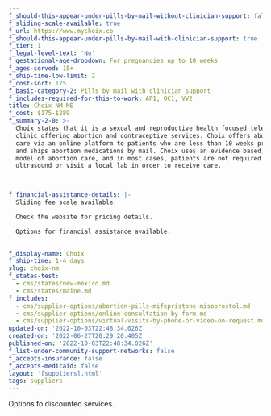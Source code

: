 ```yaml
---
f_should-this-appear-under-pills-by-mail-without-clinician-support: false
f_sliding-scale-available: true
f_url: https://www.mychoix.co
f_should-this-appear-under-pills-by-mail-with-clinician-support: true
f_tier: 1
f_legal-level-text: 'No'
f_gestational-age-dropdown: For pregnancies up to 10 weeks
f_ages-served: 15+
f_ship-time-low-limit: 2
f_cost-sort: 175
f_basic-category-2: Pills by mail with clinician support
f_includes-required-for-this-to-work: AP1, OC1, VV2
title: Choix NM ME
f_cost: $175-$289
f_summary-2-0: >-
  Choix states that it is a sexual and reproductive health focused teleheatlh
  clinic offering abortion and contraceptive services. Choix offers abortion
  care via an online platform to patients who are less than 10 weeks pregnant
  and ships abortion medications by mail. Choix uses an evidence based, no touch
  model of abortion care, and in most cases, patients are not required to get an
  ultrasound or visit a local lab in order to receive care.


  ‍
f_financial-assistance-details: |-
  Sliding fee scale available.

  Check the website for pricing details.

  Options for financial assistance available.

  ‍
f_display-name: Choix
f_ship-time: 1-4 days
slug: choix-nm
f_states-test:
  - cms/states/new-mexico.md
  - cms/states/maine.md
f_includes:
  - cms/supplier-options/abortion-pills-mifepristone-misoprostol.md
  - cms/supplier-options/online-consultation-by-form.md
  - cms/supplier-options/virtual-visits-by-phone-or-video-on-request.md
updated-on: '2022-10-03T22:48:34.026Z'
created-on: '2022-06-27T20:29:20.405Z'
published-on: '2022-10-03T22:48:34.026Z'
f_list-under-community-support-networks: false
f_accepts-insurance: false
f_accepts-medicaid: false
layout: '[suppliers].html'
tags: suppliers
---
```


Options fo discounted services.

